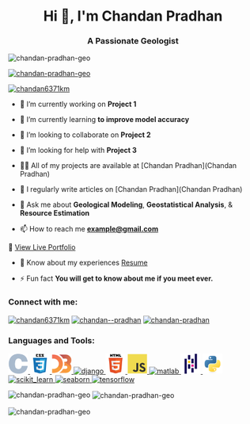 <h1 align="center">Hi 👋, I'm Chandan Pradhan</h1>
<h3 align="center">A Passionate Geologist</h3>

<p align="left"> <img src="https://komarev.com/ghpvc/?username=chandan-pradhan-geo&label=Profile%20views&color=0e75b6&style=flat" alt="chandan-pradhan-geo" /> </p>

<p align="left"> <a href="https://github.com/ryo-ma/github-profile-trophy"><img src="https://github-profile-trophy.vercel.app/?username=chandan-pradhan-geo" alt="chandan-pradhan-geo" /></a> </p>

<p align="left"> <a href="https://twitter.com/chandan6371km" target="blank"><img src="https://img.shields.io/twitter/follow/chandan6371km?logo=twitter&style=for-the-badge" alt="chandan6371km" /></a> </p>

- 🔭 I’m currently working on **Project 1**

- 🌱 I’m currently learning **to improve model accuracy**

- 👯 I’m looking to collaborate on **Project 2**

- 🤝 I’m looking for help with **Project 3**

- 👨‍💻 All of my projects are available at [Chandan Pradhan](Chandan Pradhan)

- 📝 I regularly write articles on [Chandan Pradhan](Chandan Pradhan)

- 💬 Ask me about **Geological Modeling**, **Geostatistical Analysis**, & **Resource Estimation**

- 📫 How to reach me **example@gmail.com**

🔗 [View Live Portfolio](https://chandan-pradhan-geo.github.io/Chandan_Pradhan_Portfolio/)

- 📄 Know about my experiences [Resume](Resume)

- ⚡ Fun fact **You will get to know about me if you meet ever.**

<h3 align="left">Connect with me:</h3>
<p align="left">
<a href="https://twitter.com/chandan6371km" target="blank"><img align="center" src="https://raw.githubusercontent.com/rahuldkjain/github-profile-readme-generator/master/src/images/icons/Social/twitter.svg" alt="chandan6371km" height="30" width="40" /></a>
<a href="https://linkedin.com/in/chandan--pradhan" target="blank"><img align="center" src="https://raw.githubusercontent.com/rahuldkjain/github-profile-readme-generator/master/src/images/icons/Social/linked-in-alt.svg" alt="chandan--pradhan" height="30" width="40" /></a>
<a href="https://www.hackerrank.com/chandan-pradhan" target="blank"><img align="center" src="https://raw.githubusercontent.com/rahuldkjain/github-profile-readme-generator/master/src/images/icons/Social/hackerrank.svg" alt="chandan-pradhan" height="30" width="40" /></a>
</p>

<h3 align="left">Languages and Tools:</h3>
<p align="left"> <a href="https://www.cprogramming.com/" target="_blank" rel="noreferrer"> <img src="https://raw.githubusercontent.com/devicons/devicon/master/icons/c/c-original.svg" alt="c" width="40" height="40"/> </a> <a href="https://www.w3schools.com/css/" target="_blank" rel="noreferrer"> <img src="https://raw.githubusercontent.com/devicons/devicon/master/icons/css3/css3-original-wordmark.svg" alt="css3" width="40" height="40"/> </a> <a href="https://d3js.org/" target="_blank" rel="noreferrer"> <img src="https://raw.githubusercontent.com/devicons/devicon/master/icons/d3js/d3js-original.svg" alt="d3js" width="40" height="40"/> </a> <a href="https://www.djangoproject.com/" target="_blank" rel="noreferrer"> <img src="https://cdn.worldvectorlogo.com/logos/django.svg" alt="django" width="40" height="40"/> </a> <a href="https://www.w3.org/html/" target="_blank" rel="noreferrer"> <img src="https://raw.githubusercontent.com/devicons/devicon/master/icons/html5/html5-original-wordmark.svg" alt="html5" width="40" height="40"/> </a> <a href="https://developer.mozilla.org/en-US/docs/Web/JavaScript" target="_blank" rel="noreferrer"> <img src="https://raw.githubusercontent.com/devicons/devicon/master/icons/javascript/javascript-original.svg" alt="javascript" width="40" height="40"/> </a> <a href="https://www.mathworks.com/" target="_blank" rel="noreferrer"> <img src="https://upload.wikimedia.org/wikipedia/commons/2/21/Matlab_Logo.png" alt="matlab" width="40" height="40"/> </a> <a href="https://pandas.pydata.org/" target="_blank" rel="noreferrer"> <img src="https://raw.githubusercontent.com/devicons/devicon/2ae2a900d2f041da66e950e4d48052658d850630/icons/pandas/pandas-original.svg" alt="pandas" width="40" height="40"/> </a> <a href="https://www.python.org" target="_blank" rel="noreferrer"> <img src="https://raw.githubusercontent.com/devicons/devicon/master/icons/python/python-original.svg" alt="python" width="40" height="40"/> </a> <a href="https://scikit-learn.org/" target="_blank" rel="noreferrer"> <img src="https://upload.wikimedia.org/wikipedia/commons/0/05/Scikit_learn_logo_small.svg" alt="scikit_learn" width="40" height="40"/> </a> <a href="https://seaborn.pydata.org/" target="_blank" rel="noreferrer"> <img src="https://seaborn.pydata.org/_images/logo-mark-lightbg.svg" alt="seaborn" width="40" height="40"/> </a> <a href="https://www.tensorflow.org" target="_blank" rel="noreferrer"> <img src="https://www.vectorlogo.zone/logos/tensorflow/tensorflow-icon.svg" alt="tensorflow" width="40" height="40"/> </a> </p>

<p><img align="left" src="https://github-readme-stats.vercel.app/api/top-langs?username=chandan-pradhan-geo&show_icons=true&locale=en&layout=compact" alt="chandan-pradhan-geo" /></p>

<p>&nbsp;<img align="center" src="https://github-readme-stats.vercel.app/api?username=chandan-pradhan-geo&show_icons=true&locale=en" alt="chandan-pradhan-geo" /></p>

<p><img align="center" src="https://github-readme-streak-stats.herokuapp.com/?user=chandan-pradhan-geo&" alt="chandan-pradhan-geo" /></p>
